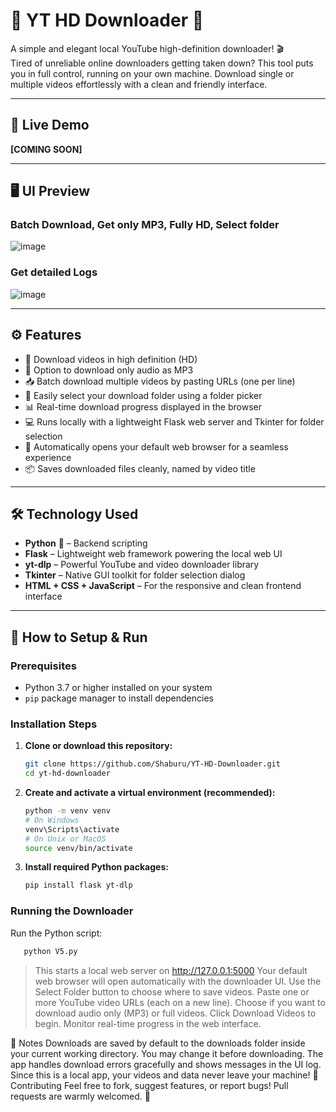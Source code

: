 # 🎥 YT HD Downloader 🚀

A simple and elegant local YouTube high-definition downloader! 🎬  
Tired of unreliable online downloaders getting taken down? This tool puts you in full control, running on your own machine. Download single or multiple videos effortlessly with a clean and friendly interface.

---

## 🌟 Live Demo  
**[COMING SOON]**

---

## 🖥️ UI Preview

### Batch Download, Get only MP3, Fully HD, Select folder
![image](https://github.com/user-attachments/assets/4399130f-45c6-4d32-a9cc-11b1f34aba74)

### Get detailed Logs
![image](https://github.com/user-attachments/assets/2e730420-10bb-4c50-a78a-d29a68105c9b)


---

## ⚙️ Features

- 🎯 Download videos in high definition (HD)  
- 🎵 Option to download only audio as MP3  
- 📥 Batch download multiple videos by pasting URLs (one per line)  
- 📂 Easily select your download folder using a folder picker  
- 📊 Real-time download progress displayed in the browser  
- 💻 Runs locally with a lightweight Flask web server and Tkinter for folder selection  
- 🔄 Automatically opens your default web browser for a seamless experience  
- 📦 Saves downloaded files cleanly, named by video title  

---

## 🛠️ Technology Used

- **Python** 🐍 – Backend scripting  
- **Flask** – Lightweight web framework powering the local web UI  
- **yt-dlp** – Powerful YouTube and video downloader library  
- **Tkinter** – Native GUI toolkit for folder selection dialog  
- **HTML + CSS + JavaScript** – For the responsive and clean frontend interface  

---

## 🚀 How to Setup & Run

### Prerequisites

- Python 3.7 or higher installed on your system  
- `pip` package manager to install dependencies  

### Installation Steps

1. **Clone or download this repository:**

   ```bash
   git clone https://github.com/Shaburu/YT-HD-Downloader.git
   cd yt-hd-downloader
   ```
2. **Create and activate a virtual environment (recommended):**
   ```bash
   python -m venv venv
   # On Windows
   venv\Scripts\activate
   # On Unix or MacOS
   source venv/bin/activate

3. **Install required Python packages:**
      ```bash
      pip install flask yt-dlp
      ```

### Running the Downloader

Run the Python script:
   ```bash
      python V5.py
   ```

> This starts a local web server on http://127.0.0.1:5000
> Your default web browser will open automatically with the downloader UI.
> Use the Select Folder button to choose where to save videos.
> Paste one or more YouTube video URLs (each on a new line).
> Choose if you want to download audio only (MP3) or full videos.
> Click Download Videos to begin.
> Monitor real-time progress in the web interface.

📝 Notes
Downloads are saved by default to the downloads folder inside your current working directory. You may change it before downloading.
The app handles download errors gracefully and shows messages in the UI log.
Since this is a local app, your videos and data never leave your machine!
🙌 Contributing
Feel free to fork, suggest features, or report bugs!
Pull requests are warmly welcomed. 💙

